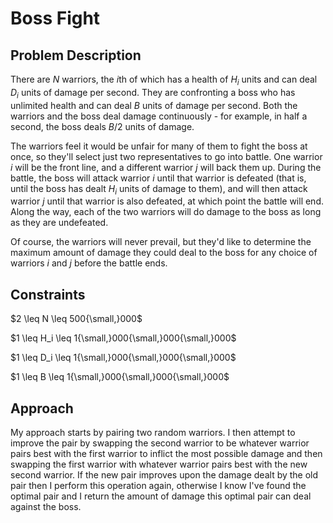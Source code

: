 # Boss Fight

## Problem Description

There are $N$ warriors, the $i\text{th}$ of which has a health of $H_i$ units and can deal $D_i$ units of damage per second. They are confronting a boss who has unlimited health and can deal $B$ units of damage per second. Both the warriors and the boss deal damage continuously - for example, in half a second, the boss deals $B/2$  units of damage.

The warriors feel it would be unfair for many of them to fight the boss at once, so they'll select just two representatives to go into battle. One warrior $i$ will be the front line, and a different warrior $j$ will back them up. During the battle, the boss will attack warrior $i$ until that warrior is defeated (that is, until the boss has dealt $H_i$ units of damage to them), and will then attack warrior $j$ until that warrior is also defeated, at which point the battle will end. Along the way, each of the two warriors will do damage to the boss as long as they are undefeated.

Of course, the warriors will never prevail, but they'd like to determine the maximum amount of damage they could deal to the boss for any choice of warriors $i$ and $j$ before the battle ends.

## Constraints

$2 \leq N \leq 500{\small,}000$

$1 \leq H_i \leq 1{\small,}000{\small,}000{\small,}000$

$1 \leq D_i \leq 1{\small,}000{\small,}000{\small,}000$

$1 \leq B \leq 1{\small,}000{\small,}000{\small,}000$

## Approach

My approach starts by pairing two random warriors. I then attempt to improve the pair by swapping the second warrior to be whatever warrior pairs best with the first warrior to inflict the most possible damage and then swapping the first warrior with whatever warrior pairs best with the new second warrior. If the new pair improves upon the damage dealt by the old pair then I perform this operation again, otherwise I know I've found the optimal pair and I return the amount of damage this optimal pair can deal against the boss.